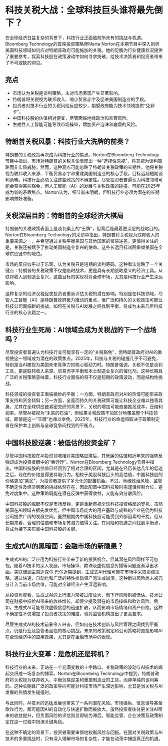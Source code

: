 # 科技关税大战：全球科技巨头谁将最先倒下？

在全球经济日益复杂的背景下，科技行业正面临前所未有的挑战与机遇。Bloomberg Technology的首席投资策略师Marta Norton在本期节目中深入剖析美国科技领域如何应对特朗普政府可能施加的关税。她的见解为行业健康状况提供了重要参考，探索科技股在政策波动中如何寻求突破，给技术决策者和投资者带来了不可或缺的洞见。

## 亮点
- 市场认为关税是谈判策略，未对市场表现产生显著影响。  
- 特朗普将关税视为联邦收入、缩小贸易赤字及促进美国制造业的手段。  
- 投资者对技术行业的关税风险反应较少，期望政府能为技术领域提供“免罪卡”。  
- 中国科技股的估值相对便宜，尽管面临地缘政治和监管风险。  
- 生成性人工智能可能导致市场操纵，增加资产泡沫和崩盘的风险。  

## 特朗普关税风暴：科技行业大洗牌的前奏？
特朗普的关税政策再次成为科技行业的焦点。Norton在Bloomberg Technology节目中指出，市场对特朗普的关税言论表现出一种“选择性忽视”，将其视为谈判策略而非实质威胁。然而，这种观点可能忽略了特朗普关税政策的长期性。他将关税视为联邦收入来源、平衡贸易赤字和重建美国制造业的核心手段，目标远超短期谈判范畴。科技行业必须关注这些政策的不确定性。尽管投资者普遍认为科技领域可能会获得某些豁免，但人工智能（AI）的发展与关税政策的碰撞，可能在2025年成为新的矛盾焦点。Norton认为，细节尚未明朗，但科技行业必须为潜在的长期影响做好准备。

## 关税深层目的：特朗普的全球经济大棋局
特朗普的关税政策表面上是谈判桌上的“王牌”，但背后隐藏着更深层的战略目的。Norton在Bloomberg Technology的采访中指出，特朗普将关税视为联邦收入的重要来源之一，并希望通过关税平衡美国与其他国家的贸易逆差。更值得关注的是，关税还被赋予了推动美国制造业复兴的使命。这些长远目标试图重塑美国在全球供应链中的地位。

市场的反应似乎过于乐观，认为关税只是短期的谈判筹码，这种看法忽略了一个关键点：特朗普的关税政策不仅是临时战术，更是具有长期战略意义的经济工具。从联邦收入到制造业复兴，这些目标的实现将对全球市场，尤其是科技行业产生深远影响。

这种复杂的经济议程促使投资者重新评估关税的潜在影响。特别是在科技领域，尽管人工智能（AI）是特朗普政府极力推动的重点，但广泛和持久的关税政策可能让科技公司面临新的挑战。如何在关税与AI发展之间找到平衡，将成为未来几年科技行业的核心议题之一。

## 科技行业生死局：AI领域会成为关税战的下一个战场吗？
尽管投资者普遍认为科技行业可能享有一定的“关税豁免”，但特朗普政府对AI的重视使这一领域成为潜在的政策焦点。2025年，科技与关税的碰撞几乎不可避免，特别是当AI被视为美国未来竞争力的核心驱动力时。特朗普强调，关税不仅是谈判工具，更是联邦收入来源、贸易赤字平衡和本土制造业复兴的催化剂。这种长期且广泛的关税策略意味着，科技行业面临的将不仅是短期的政策波动，而是结构性挑战。

科技领域的投资者正面临微妙的平衡：一方面，特朗普政府对AI的热情可能带来政策支持和资金倾斜；另一方面，全面而持久的关税政策可能让科技企业难以独善其身。尤其在全球供应链紧密交织的背景下，关税的增加可能直接推高成本，压缩利润率。尽管AI被视为“未来的石油”，但如果关税政策不加区分地覆盖整个科技领域，即使是这一“王牌”也难以幸免。2025年，科技行业的命运将取决于政策制定者在保护本土创新与全球竞争间找到的平衡点。

## 中国科技股逆袭：被低估的投资金矿？
尽管中国科技股在AI投资领域相对美国略显滞后，其低廉的估值和近年来的强势反弹却成为投资者眼中的“香饽饽”。Norton在Bloomberg Technology节目中指出，中国科技股的估值已经回到了相对合理的区间，尤其是在经历长达几年的低迷之后，现在的价格显得更具吸引力。相较于美股科技巨头的高估值，中国科技股的价格更加“亲民”，为投资者提供了多元化的配置机会。不过，地缘政治风险、监管不确定性及经济层面的挑战依然存在，因此配置中国科技股时需谨慎控制仓位，避免过度集中。这种策略既能在潜在反弹中获得收益，又能有效分散风险。

中国科技股的崛起不仅是市场反弹，更是重新审视全球科技投资格局的契机。虽然美国在AI领域占据先发优势，但中国市场庞大的用户基础与成熟的产业链仍为科技公司提供广阔的发展空间。虽然短期内中国科技股可能受到外部因素的干扰，但从长期来看，合理的估值和市场复苏潜力值得关注。在风险和机遇之间找到平衡点，将成为接下来布局中国科技股的关键。

## 生成式AI的黑暗面：金融市场的新隐患？
生成式AI的广泛应用为科技行业带来了新的投资机会，但其潜在风险同样不可忽视。随着AI技术的深入发展，市场操纵、欺诈及虚假信息传播等问题逐渐浮出水面。美联储副主席迈克尔·巴尔近期提到，生成式AI代理可能在市场中采取协调策略，通过快速、自动化和广泛的特性推动资产泡沫或崩溃。这种新兴风险尚未被充分计入当前市场估值，可能对全球经济产生深远影响。

从投资角度看，生成式AI的上行潜力常被过度放大，而下行风险则被低估。技术公司在财报中描绘AI带来的收益增长，却很少提及潜在的市场操纵和欺诈风险。例如，生成式AI可能导致虚假信息的迅速扩散，从而影响市场情绪和资产价格。这种不确定性不仅增加了投资者决策的难度，也对监管机构提出了更高要求。

尽管生成式AI的技术前景令人兴奋，但如何在技术创新与风险管理之间找到平衡点，仍是行业及监管者面临的核心挑战。未来的政策制定和公司策略将直接影响AI在全球经济中的应用效果，尤其是在金融市场中的表现。

## 科技行业大变革：是危机还是转机？
科技行业的未来，正站在一个充满变数的十字路口。关税政策的波动与AI技术的崛起交织成一场复杂的博弈。Norton在Bloomberg Technology中提到，特朗普政府将关税视为联邦收入、平衡贸易逆差和重振制造业的工具，而非单纯的谈判筹码。这种长期且广泛的政策导向可能对科技市场产生深远影响，尤其是当关税与AI发展的热情发生碰撞时。

与此同时，AI技术的迅猛发展也带来了一系列潜在风险。市场操纵、信息误导甚至欺诈行为，都可能因AI的自动化与快速扩散而被放大。虽然投资者往往更关注AI带来的收益提升，但负面风险的评估则显得较为滞后。智能监管、企业决策及政策制定在这一过程中扮演关键角色。

在这种不确定的背景下，投资者需要审慎地权衡风险与回报。在面对关税政策与AI技术的多重挑战时，只有深入理解市场的复杂性，才能在动荡中捕捉真正的机遇。